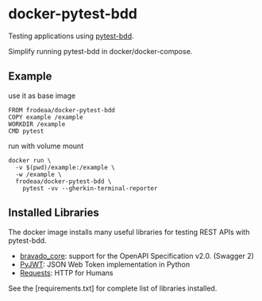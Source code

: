 # docker-pytest-bdd

Testing applications using [pytest-bdd].

Simplify running pytest-bdd in docker/docker-compose.

## Example

use it as base image

    FROM frodeaa/docker-pytest-bdd
    COPY example /example
    WORKDIR /example
    CMD pytest

run with volume mount

    docker run \
      -v $(pwd)/example:/example \
      -w /example \
      frodeaa/docker-pytest-bdd \
        pytest -vv --gherkin-terminal-reporter

## Installed Libraries

The docker image installs many useful libraries
for testing REST APIs with pytest-bdd.

 - [bravado_core]: support for the OpenAPI Specification v2.0. (Swagger 2)
 - [PyJWT]: JSON Web Token implementation in Python
 - [Requests]: HTTP for Humans

See the [requirements.txt] for complete list of libraries installed.

[Dockerfile]: https://github.com/frodeaa/docker-pytest-bdd/blob/master/requirements.txt
[pytest-bdd]: https://pypi.python.org/pypi/pytest-bdd
[bravado_core]: https://github.com/Yelp/bravado-core
[PyJWT]: https://pyjwt.readthedocs.io/en/latest
[Requests]: http://docs.python-requests.org/en/master/
